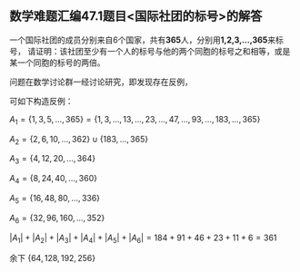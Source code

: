 ## 数学难题汇编47.1题目<国际社团的标号>的解答

一个国际社团的成员分别来自6个国家，共有**365**人，分别用**1,2,3,…,365**来标号，
请证明：该社团至少有一个人的标号与他的两个同胞的标号之和相等，或是某一个同胞的标号的两倍。

问题在数学讨论群一经讨论研究，即发现存在反例，

可如下构造反例：

 $A_1=\{1,3,5,...,365\}=\{1,3,...,13,...,23,...,47,...,93,...,183,...,365\}$ 

 $A_2=\{2,6,10,...,362\}\cup\{183,...,365\}$ 

 $A_3=\{4,12,20,...,364\}$

 $A_4=\{8,24,40,...,360\}$

 $A_5=\{16,48,80,...,336\}$

 $A_6=\{32,96,160,...,352\}$ 

 $|A_1|+|A_2|+|A_3|+|A_4|+|A_5|+|A_6|=184+91+46+23+11+6=361$

余下 $\{64,128,192,256\}$ 


